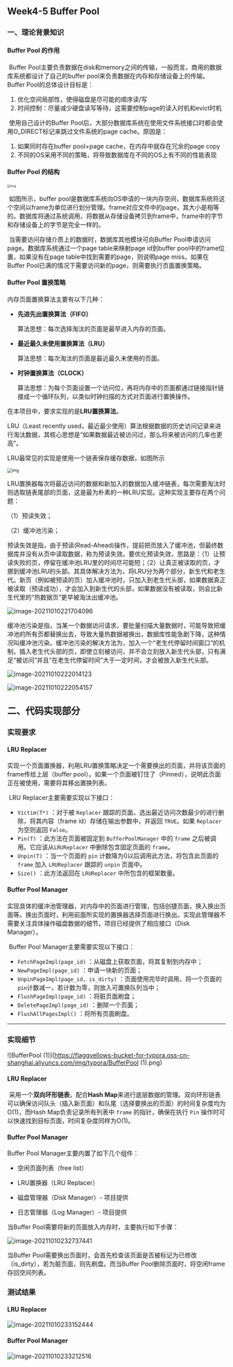 ## Week4-5 Buffer Pool

### 一、理论背景知识

#### Buffer Pool 的作用

​	Buffer Pool主要负责数据在disk和memory之间的传输，一般而言，商用的数据库系统都设计了自己的buffer pool来负责数据在内存和存储设备上的传输。Buffer Pool的总体设计目标是：

1. 优化空间局部性，使得磁盘是尽可能的顺序读/写
2. 时间控制：尽量减少硬盘读写等待，这需要控制page的读入时机和evict时机

​	使用自己设计的Buffer Pool后，大部分数据库系统在使用文件系统接口时都会使用O_DIRECT标记来跳过文件系统的page cache。原因是：

1. 如果同时存在buffer pool+page cache，在内存中就存在冗余的page copy
2. 不同的OS采用不同的策略，将导致数据库在不同的OS上有不同的性能表现

#### Buffer Pool 的结构

<img src="https://flaggyellows-bucket-for-typora.oss-cn-shanghai.aliyuncs.com/img/typora/24953980-cfc406fc2ed6202c.png" alt="img" style="zoom: 50%;" />

​	如图所示，buffer pool是数据库系统向OS申请的一块内存空间，数据库系统将这个空间以frame为单位进行划分管理。frame对应文件中的page，其大小是相等的。数据库将通过系统调用，将数据从存储设备拷贝到frame中，frame中的字节和存储设备上的字节是完全一样的。

​	当需要访问存储介质上的数据时，数据库其他模块可向Buffer Pool申请访问page。数据库系统通过一个page table来映射page id到buffer pool中的frame位置，如果没有在page table中找到需要的page，则说明page miss。如果在Buffer Pool已满的情况下需要访问新的page，则需要执行页面置换策略。

#### Buffer Pool 置换策略

内存页面置换算法主要有以下几种：
* **先进先出置换算法（FIFO）**

   算法思想：每次选择淘汰的页面是最早进入内存的页面。

* **最近最久未使用置换算法（LRU）**

  算法思想：每次淘汰的页面是最近最久未使用的页面。

* **时钟置换算法（CLOCK）**

  算法思想：为每个页面设置一个访问位，再将内存中的页面都通过链接指针链接成一个循环队列，以类似时钟扫描的方式对页面进行置换操作。

在本项目中，要求实现的是**LRU置换算法**。

LRU（Least recently used，最近最少使用）算法根据数据的历史访问记录来进行淘汰数据，其核心思想是“如果数据最近被访问过，那么将来被访问的几率也更高”。

LRU最常见的实现是使用一个链表保存缓存数据，如图所示

<img src="https://flaggyellows-bucket-for-typora.oss-cn-shanghai.aliyuncs.com/img/typora/5682416-3a5d7333c349fd44.png" alt="img" style="zoom: 67%;" />

​	LRU置换器每次将最近访问的数据和新加入的数据加入缓冲链表，每次需要淘汰时则选取链表尾部的页面，这是最为朴素的一种LRU实现。这种实现主要存在两个问题：

（1）预读失效；

（2）缓冲池污染；

​	预读失效是指，由于预读(Read-Ahead)操作，提前把页放入了缓冲池，但最终数据库并没有从页中读取数据，称为预读失效。要优化预读失效，思路是：（1）让预读失败的页，停留在缓冲池LRU里的时间尽可能短；（2）让真正被读取的页，才挪到缓冲池LRU的头部。其具体解决方法为，将LRU分为两个部分，新生代和老生代。新页（例如被预读的页）加入缓冲池时，只加入到老生代头部，如果数据真正被读取（预读成功），才会加入到新生代的头部，如果数据没有被读取，则会比新生代里的“热数据页”更早被淘汰出缓冲池。

![image-20211010221704096](https://flaggyellows-bucket-for-typora.oss-cn-shanghai.aliyuncs.com/img/typora/image-20211010221704096.png)

​	缓冲池污染是指，当某一个数据访问请求，要批量扫描大量数据时，可能导致把缓冲池的所有页都替换出去，导致大量热数据被换出，数据库性能急剧下降，这种情况叫缓冲池污染。缓冲池污染的解决方法为，加入一个“老生代停留时间窗口”的机制，插入老生代头部的页，即使立刻被访问，并不会立刻放入新生代头部，只有满足“被访问”并且“在老生代停留时间”大于一定时间，才会被放入新生代头部。

![image-20211010222014123](https://flaggyellows-bucket-for-typora.oss-cn-shanghai.aliyuncs.com/img/typora/image-20211010222014123.png)

![image-20211010222054157](https://flaggyellows-bucket-for-typora.oss-cn-shanghai.aliyuncs.com/img/typora/image-20211010222054157.png)

## 二、代码实现部分

### 实现要求

#### LRU Replacer

​	实现一个页面置换器，利用LRU置换策略决定一个需要换出的页面，并将该页面的frame传给上层（buffer pool）。如果一个页面被钉住了（Pinned），说明此页面正在被使用，需要将其移出置换列表。

​	LRU Replacer主要需要实现以下接口：

-  `Victim(T*)` ：对于被 `Replacer` 跟踪的页面，选出最近访问次数最少的进行删除，将其内容（frame id）存储在输出参数中，并返回 `TRUE`。如果 `Replacer` 为空则返回 `False`。
-  `Pin(T)` ：此方法在页面被固定到 `BufferPoolManager` 中的 `frame` 之后被调用。它应该从`LRUReplacer` 中删除包含固定页面的 `frame`。
-  `Unpin(T)` ：当一个页面的 `pin` 计数降为0以后调用此方法，将包含此页面的 `frame` 加入 `LRUReplacer` 跟踪的 `unpin` 页面中。
-  `Size()` ：此方法返回在 `LRUReplacer` 中所包含的框架数量。

#### Buffer Pool Manager

​	实现具体的缓冲池管理器，对内存中的页面进行管理，包括创捷页面，换入换出页面等。换出页面时，利用前面所实现的置换器选择页面进行换出。实现此管理器不需要关注具体操作磁盘数据的细节，项目已经提供了相应接口（Disk Manager）。

​	Buffer Pool Manager主要需要实现以下接口：

-  `FetchPageImpl(page_id)` ：从磁盘上获取页面，将其复制到内存中；
-  `NewPageImpl(page_id)` ：申请一块新的页面；
-  `UnpinPageImpl(page_id, is_dirty)` ：页面使用完毕时调用，将一个页面的`pin`计数减一，若计数为零，则放入可置换队列当中；
-  `FlushPageImpl(page_id)` ：将脏页面刷盘；
-  `DeletePageImpl(page_id)` ：删除一个页面；
-  `FlushAllPagesImpl()` ：将所有页面刷盘。

-------------------------

### 实现细节

![BufferPool (1)](https://flaggyellows-bucket-for-typora.oss-cn-shanghai.aliyuncs.com/img/typora/BufferPool (1).png)

#### LRU Replacer

​	采用一个**双向环形链表**，配合**Hash Map**来进行底层数据的管理。双向环形链表可以确保访问队头（插入新页面）和队尾（选择要换出的页面）的时间复杂度均为O(1)，而Hash Map负责记录所有列表中 `frame` 的指针，确保在执行 `Pin` 操作时可以快速找到目标页面，时间复杂度同样为O(1)。

#### Buffer Pool Manager

Buffer Pool Manager主要内置了如下几个组件：

* 空闲页面列表（free list）
* LRU置换器（LRU Replacer）
* 磁盘管理器（Disk Manager）- 项目提供

* 日志管理器（Log Manager）- 项目提供

当Buffer Pool需要将新的页面放入内存时，主要执行如下步骤：

![image-20211010232737441](https://flaggyellows-bucket-for-typora.oss-cn-shanghai.aliyuncs.com/img/typora/image-20211010232737441.png)

当Buffer Pool需要换出页面时，会首先检查该页面是否被标记为已修改（is_dirty），若为脏页面，则先刷盘。而当Buffer Pool删除页面时，将空闲frame存回空间列表。

### 测试结果

#### LRU Replacer

![image-20211010233152444](https://flaggyellows-bucket-for-typora.oss-cn-shanghai.aliyuncs.com/img/typora/image-20211010233152444.png)

#### Buffer Pool Manager

![image-20211010233212516](https://flaggyellows-bucket-for-typora.oss-cn-shanghai.aliyuncs.com/img/typora/image-20211010233212516.png)

